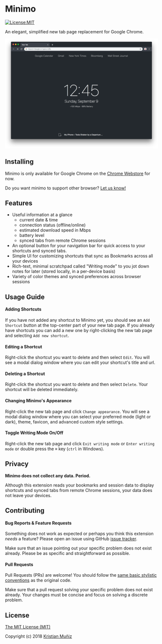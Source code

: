 # Minimo

[![License:MIT](https://img.shields.io/badge/license-MIT-blue.svg?style=flat-square)](http://opensource.org/licenses/MIT)

An elegant, simplified new tab page replacement for Google Chrome.

![Minimo Screenshot](/docs/screenshot@2x.png)

## Installing

Minimo is only available for Google Chrome on the [Chrome Webstore](https://chrome.google.com/webstore/detail/minimo/fanglmholkgdapjcfohfhnofcacjiodl) for now. 

Do you want minimo to support other browser? [Let us know!](https://github.com/krismuniz/minimo/issues/new)

## Features

* Useful information at a glance
  * current date & time
  * connection status (offline/online)
  * estimated download speed in Mbps
  * battery level
  * synced tabs from remote Chrome sessions
* An optional button for your navigation bar for quick access to your shortcuts and synced tabs.
* Simple UI for customizing shortcuts that sync as Bookmarks across all your devices
* Rich-text, minimal scratchpad called "Writing mode" to you jot down notes for later (stored locally, in a per-device basis)
* Variety of color themes and synced preferences across browser sessions

## Usage Guide

#### Adding Shortcuts

If you have not added any shortcut to Minimo yet, you should see an `Add Shortcut` button at the top-center part of your new tab page. If you already have shortcuts you can add a new one by right-clicking the new tab page and selecting `Add new shortcut`.

#### Editing a Shortcut

Right-click the shortcut you want to delete and then select `Edit`. You will see a modal dialog window where you can edit your shortcut's title and url.

#### Deleting a Shortcut

Right-click the shortcut you want to delete and then select `Delete`. Your shortcut will be deleted immediately.

#### Changing Minimo's Appearance

Right-click the new tab page and click `Change appearance`. You will see a modal dialog window where you can select your preferred mode (light or dark), theme, favicon, and advanced custom style settings.

#### Toggle Writing Mode On/Off

Right-click the new tab page and click `Exit writing mode` or `Enter writing mode` or double press the `⌘` key (`ctrl` in Windows).

## Privacy

**Minimo does not collect any data. Period.**

Although this extension reads your bookmarks and session data to display shortcuts and synced tabs from remote Chrome sessions, your data does not leave your devices. 

## Contributing

#### Bug Reports & Feature Requests

Something does not work as expected or perhaps you think this extension _needs_ a feature? Please open an issue using GitHub [issue tracker](https://github.com/krismuniz/minimo/issues/new). 

Make sure that an issue pointing out your specific problem does not exist already. Please be as specific and straightforward as possible.

#### Pull Requests

Pull Requests (PRs) are welcome! You should follow the [same basic stylistic conventions](http://standardjs.com/rules.html) as the original code. 

Make sure that a pull request solving your specific problem does not exist already. Your changes must be concise and focus on solving a discrete problem.

## License

[The MIT License (MIT)](https://github.com/krismuniz/vott-messenger/blob/master/LICENSE.md)

Copyright (c) 2018 [Kristian Muñiz](https://www.krismuniz.com)
